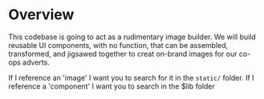 # Overview
This codebase is going to act as a rudimentary image builder. We will build reusable UI components, with no function, that can be assembled,  transformed, and jigsawed together to creat on-brand images for our co-ops adverts. 

If I reference an 'image' I want you to search for it in the `static/` folder.
If I reference a 'component' I want you to search in the $lib folder
